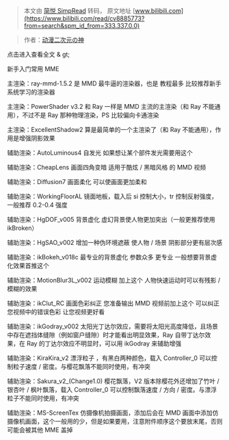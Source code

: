 > 本文由 [简悦 SimpRead](http://ksria.com/simpread/) 转码， 原文地址 [www.bilibili.com](https://www.bilibili.com/read/cv8885773?from=search&spm_id_from=333.337.0.0)

> 作者：[动漫二次元の神](https://space.bilibili.com/28783531)

 点击进入查看全文 & gt;

新手入门常用 MME

主渲染：ray-mmd-1.5.2 是 MMD 最牛逼的渲染器，也是 教程最多 比较推荐新手系统学习的渲染器

主渲染：PowerShader v3.2 和 Ray 一样是 MMD 主流的主渲染（和 Ray 不能通用），不过不是 Ray 那种物理渲染，PS 比较偏向卡通渲染

主渲染：ExcellentShadow2 算是最简单的一个主渲染了（和 Ray 不能通用），作用是增强阴影效果

辅助渲染：AutoLuminous4 自发光 如果想让某个部件发光需要用这个

辅助渲染：CheapLens 画面四角变暗 适用于酷炫 / 黑暗风格 的 MMD 视频

辅助渲染：Diffusion7 画面柔化 可以使画面更加柔和

辅助渲染：WorkingFloorAL 镜面地板，载入后 si 控制大小，tr 控制反射强度，一般推荐 0.2-0.4 强度

辅助渲染：HgDOF_v005 背景虚化 虚幻背景使人物更加突出（一般更推荐使用 ikBroken）

辅助渲染：HgSAO_v002 增加一种伪环境遮蔽 使人物 / 场景 阴影部分更有层次感

辅助渲染：ikBokeh_v018c 最专业的背景虚化 参数众多 更专业 一般想要背景虚化效果首推这个

辅助渲染：MotionBlur3L_v002 运动模糊 加上这个 人物快速运动时可以有残影 / 模糊的效果

辅助渲染：ikClut_RC 画面色彩纠正 您准备输出 MMD 视频前加上这个 可以纠正您视频中的错误色彩 让您视频更好看

辅助渲染：ikGodray_v002 太阳光丁达尔效应，需要将太阳光高度降低，且场景中存在遮挡体缝隙（例如窗户缝隙）时才能看出明显效果，Ray 自带丁达尔效果，在 Ray 的丁达尔效应不明显时，可以用 ikGodray 来辅助增强

辅助渲染：KiraKira_v2 漂浮粒子 ，有黑白两种颜色，载入 Controller_0 可以控制粒子速度 / 密度。与樱花飘落不能同时使用，有冲突

辅助渲染：Sakura_v2_(Change1.0) 樱花飘落，V2 版本除樱花外还增加了竹叶 / 银杏叶 / 枫叶飘落，载入 Controller_0 可以控制飘落速度 / 方向 / 密度。与漂浮粒子不能同时使用，有冲突

辅助渲染：MS-ScreenTex 仿摄像机拍摄画面，添加后会在 MMD 画面中添加仿摄像机画面，这个一般用的少，但是如果要用，注意附件顺序这个要放末尾，否则可能会被其他 MME 盖掉
